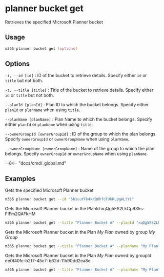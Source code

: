 # planner bucket get

Retrieves the specified Microsoft Planner bucket

## Usage

```sh
m365 planner bucket get [options]
```

## Options

`-i, --id [id]`
: ID of the bucket to retrieve details. Specify either `id` or `title` but not both.

`-t, --title [title]`
: Title of the bucket to retrieve details. Specify either `id` or `title` but not both. 

`--planId [planId]`
: Plan ID to which the bucket belongs. Specify either `planId` or `planName` when using `title`.

`--planName [planName]`
: Plan Name to which the bucket belongs. Specify either `planId` or `planName` when using `title`.

`--ownerGroupId [ownerGroupId]`
: ID of the group to which the plan belongs. Specify `ownerGroupId` or `ownerGroupName` when using `planName`.

`--ownerGroupName [ownerGroupName]`
: Name of the group to which the plan belongs. Specify `ownerGroupId` or `ownerGroupName` when using `planName`.

--8<-- "docs/cmd/_global.md"

## Examples

Gets the specified Microsoft Planner bucket 

```sh
m365 planner bucket get --id "5h1uuYFk4kKQ0hfoTUkRLpgALtYi"
```

Gets the Microsoft Planner bucket in the PlanId xqQg5FS2LkCp935s-FIFm2QAFkHM

```sh
m365 planner bucket get --title "Planner Bucket A" --planId "xqQg5FS2LkCp935s-FIFm2QAFkHM"
```

Gets the Microsoft Planner bucket in the Plan _My Plan_ owned by group _My Group_

```sh
m365 planner bucket get --title "Planner Bucket A" --planName "My Plan" --ownerGroupName "My Group"
```

Gets the Microsoft Planner bucket in the Plan _My Plan_ owned by groupId ee0f40fc-b2f7-45c7-b62d-11b90dd2ea8e

```sh
m365 planner bucket get --title "Planner Bucket A" --planName "My Plan" --ownerGroupId "ee0f40fc-b2f7-45c7-b62d-11b90dd2ea8e"
```